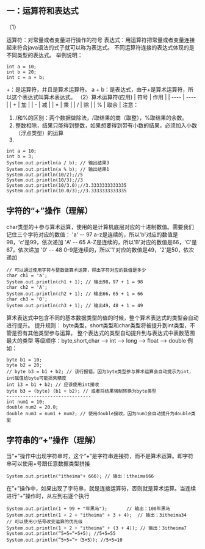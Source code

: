 
## 一：运算符和表达式

（1）

运算符：对常量或者变量进行操作的符号
表达式：用运算符把常量或者变量连接起来符合java语法的式子就可以称为表达式。
不同运算符连接的表达式体现的是不同类型的表达式。
举例说明：

```
int a = 10;
int b = 20;
int c = a + b;
```
+：是运算符，并且是算术运算符。
a + b：是表达式，由于+是算术运算符，所以这个表达式叫算术表达式。
（2）算术运算符(应用)
| 符号 | 作用 |
| ---- | ---- |
| +    | 加   |
| -    | 减   |
| *    | 乘   |
| /    | 除   |
| %    | 取余 |
注意：
1. /和%的区别：两个数据做除法，/取结果的商（取整），%取结果的余数。
2. 整数相除，结果只能得到整数，如果想要得到带有小数的结果，必须加入小数（浮点类型）的运算
3. 
```
int a = 10;
int b = 3;
System.out.println(a / b); // 输出结果3
System.out.println(a % b); // 输出结果1
System.out.println(10/2);//5
System.out.println(10/3);//3
System.out.println(10/3.0);//3.3333333333335
System.out.println(10.0/3);//3.3333333333335
```
## 字符的“+”操作（理解）
char类型的＋参与算术运算，使用的是计算机底层对应的十进制数值。需要我们记住三个字符对应的数值：
'a' -- 97 a-z是连续的，所以'b'对应的数值是98，'c'是99，依次递加
'A' -- 65 A-Z是连续的，所以'B'对应的数值是66，'C'是67，依次递加
'0' -- 48 0-9是连续的，所以'1'对应的数值是49，'2'是50，依次递加

```
// 可以通过使用字符与整数做算术运算，得出字符对应的数值是多少
char ch1 = 'a';
System.out.println(ch1 + 1); // 输出98，97 + 1 = 98
char ch2 = 'A';
System.out.println(ch2 + 1); // 输出66，65 + 1 = 66
char ch3 = '0';
System.out.println(ch3 + 1); // 输出49，48 + 1 = 49
```
算术表达式中包含不同的基本数据类型的值的时候，整个算术表达式的类型会自动进行提升。
提升规则：
byte类型，short类型和char类型将被提升到int类型，不管是否有其他类型参与运算。
整个表达式的类型自动提升到与表达式中表数范围最大的类型
等级顺序：byte,short,char --> int --> long --> float --> double
例如：

```
byte b1 = 10;
byte b2 = 20;
// byte b3 = b1 + b2; // 该行报错，因为byte类型参与算术运算会自动提示为int，int赋值给byte可能损失精度
int i3 = b1 + b2; // 应该使用int接收
byte b3 = (byte) (b1 + b2); // 或者将结果强制转换为byte类型
-------------------------------
int num1 = 10;
double num2 = 20.0;
double num3 = num1 + num2; // 使用double接收，因为num1会自动提升为double类型
```
## 字符串的“+”操作（理解）
当“+”操作中出现字符串时，这个”+”是字符串连接符，而不是算术运算。即字符串可以使用+号跟任意数据类型拼接
```
System.out.println("itheima"+ 666); // 输出：itheima666
```
在”+”操作中，如果出现了字符串，就是连接运算符，否则就是算术运算。当连续进行“+”操作时，从左到右逐个执行

```
System.out.println(1 + 99 + "年黑马");       // 输出：100年黑马
System.out.println(1 + 2 + "itheima" + 3 + 4);  // 输出：3itheima34
// 可以使用小括号改变运算的优先级
System.out.println(1 + 2 + "itheima" + (3 + 4)); // 输出：3itheima7
System.out.println(“5+5=“+5+5); //5+5=55
System.out.println(”5+5=“+（5+5）); //5+5=10
```
